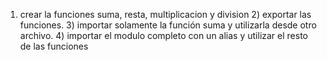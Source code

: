 1) crear la funciones suma, resta, multiplicacion y division 2) exportar las funciones. 3) importar solamente la función suma y utilizarla desde otro archivo. 4) importar el modulo completo con un alias y utilizar el resto de las funciones